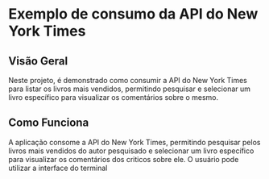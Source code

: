 # Exemplo de consumo da API do New York Times #
## Visão Geral ##

Neste projeto, é demonstrado como consumir a API do New York Times para listar os livros mais vendidos, permitindo pesquisar e selecionar um livro específico para visualizar os comentários sobre o mesmo.
## Como Funciona ## 

A aplicação consome a API do New York Times, permitindo pesquisar pelos livros mais vendidos do autor pesquisado e selecionar um livro específico para visualizar os comentários dos criticos sobre ele. O usuário pode utilizar a interface do terminal

